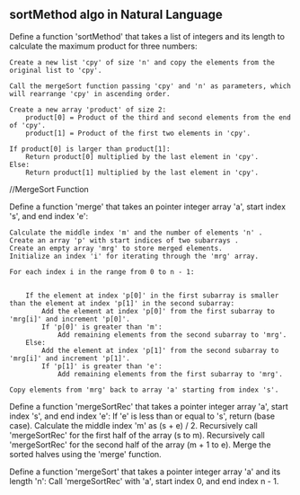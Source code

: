 ## sortMethod algo in  Natural Language

Define a function 'sortMethod' that takes a list of integers and its length to calculate the maximum product for three numbers:

    Create a new list 'cpy' of size 'n' and copy the elements from the original list to 'cpy'.

    Call the mergeSort function passing 'cpy' and 'n' as parameters, which will rearrange 'cpy' in ascending order.

    Create a new array 'product' of size 2:
        product[0] = Product of the third and second elements from the end of 'cpy'.
        product[1] = Product of the first two elements in 'cpy'.

    If product[0] is larger than product[1]:
        Return product[0] multiplied by the last element in 'cpy'.
    Else:
        Return product[1] multiplied by the last element in 'cpy'.



//MergeSort Function

Define a function 'merge' that takes an pointer integer array 'a', start index 's', and end index 'e':

    Calculate the middle index 'm' and the number of elements 'n' .
    Create an array 'p' with start indices of two subarrays .
    Create an empty array 'mrg' to store merged elements.
    Initialize an index 'i' for iterating through the 'mrg' array.

    For each index i in the range from 0 to n - 1:


        If the element at index 'p[0]' in the first subarray is smaller than the element at index 'p[1]' in the second subarray:
            Add the element at index 'p[0]' from the first subarray to 'mrg[i]' and increment 'p[0]'.
            If 'p[0]' is greater than 'm':
                Add remaining elements from the second subarray to 'mrg'.
        Else:
            Add the element at index 'p[1]' from the second subarray to 'mrg[i]' and increment 'p[1]'.
            If 'p[1]' is greater than 'e':
                Add remaining elements from the first subarray to 'mrg'.

    Copy elements from 'mrg' back to array 'a' starting from index 's'.

Define a function 'mergeSortRec' that takes a pointer integer array 'a', start index 's', and end index 'e':
    If 'e' is less than or equal to 's', return (base case).
    Calculate the middle index 'm' as (s + e) / 2.
    Recursively call 'mergeSortRec' for the first half of the array (s to m).
    Recursively call 'mergeSortRec' for the second half of the array (m + 1 to e).
    Merge the sorted halves using the 'merge' function.

Define a function 'mergeSort' that takes a pointer integer array 'a' and its length 'n':
    Call 'mergeSortRec' with 'a', start index 0, and end index n - 1.
